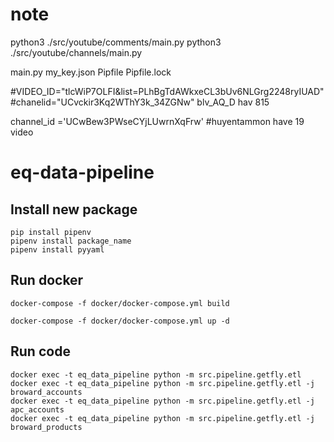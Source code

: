 # note

python3 ./src/youtube/comments/main.py
python3 ./src/youtube/channels/main.py


main.py
my_key.json
Pipfile
Pipfile.lock


#VIDEO_ID="tlcWiP7OLFI&list=PLhBgTdAWkxeCL3bUv6NLGrg2248ryIUAD"
#chanelid="UCvckir3Kq2WThY3k_34ZGNw" blv_AQ_D hav 815

channel_id ='UCwBew3PWseCYjLUwrnXqFrw' #huyentammon have 19 video



# eq-data-pipeline

## Install new package

```
pip install pipenv
pipenv install package_name
pipenv install pyyaml
```


## Run docker

```
docker-compose -f docker/docker-compose.yml build

docker-compose -f docker/docker-compose.yml up -d
```


## Run code
```
docker exec -t eq_data_pipeline python -m src.pipeline.getfly.etl
docker exec -t eq_data_pipeline python -m src.pipeline.getfly.etl -j broward_accounts
docker exec -t eq_data_pipeline python -m src.pipeline.getfly.etl -j apc_accounts
docker exec -t eq_data_pipeline python -m src.pipeline.getfly.etl -j broward_products
```
```